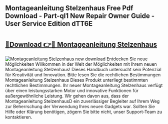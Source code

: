 ## Montageanleitung Stelzenhaus Free Pdf Download - Part-qI1 New Repair Owner Guide - User Service Edition dTT6E

# <h2><a href="http://df6ah41.blite.top/?on=Montageanleitung+Stelzenhaus">🔗Download 👉🔴 Montageanleitung Stelzenhaus</a></h2>

[![Montageanleitung Stelzenhaus new download](https://i.imgur.com/lujVjoI.png)](http://df6ah41.blite.top/?on=Montageanleitung+Stelzenhaus)
Entdecken Sie neue Möglichkeiten Willkommen in der Welt der Möglichkeiten mit Ihrem neuen Montageanleitung Stelzenhaus! Dieses Handbuch untersucht sein Potenzial für Kreativität und Innovation. Bitte lesen Sie die rechtlichen Bestimmungen Montageanleitung Stelzenhaus Dieses Produkt unterliegt bestimmten rechtlichen Bestimmungen. Ihr neuer Montageanleitung Stelzenhaus verfügt über einen leistungsstarken Motor und innovative Funktionen für außergewöhnliche Leistung. Wir gehen davon aus, dass der Montageanleitung StelzenhausD ein zuverlässiger Begleiter auf Ihrem Weg zur Beherrschung der Verwendung Ihres neuen Gadgets war. Sollten Sie Hilfe oder Klärung benötigen, zögern Sie bitte nicht, unser Support-Team zu kontaktieren.
